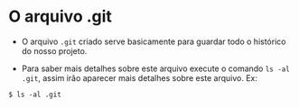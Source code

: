 # O arquivo .git

* O arquivo `.git` criado serve basicamente para guardar todo o histórico do nosso projeto.

* Para saber mais detalhes sobre este arquivo execute o comando `ls -al .git`, assim irão aparecer mais detalhes sobre este arquivo. Ex:
```
$ ls -al .git
```